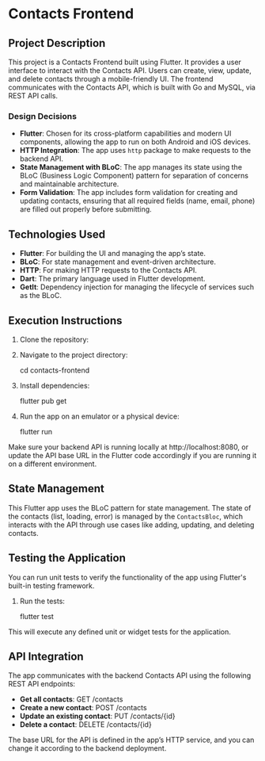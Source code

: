 
# Contacts Frontend

## Project Description

This project is a Contacts Frontend built using Flutter. It provides a user interface to interact with the Contacts API. Users can create, view, update, and delete contacts through a mobile-friendly UI. The frontend communicates with the Contacts API, which is built with Go and MySQL, via REST API calls.

### Design Decisions

- **Flutter**: Chosen for its cross-platform capabilities and modern UI components, allowing the app to run on both Android and iOS devices.
- **HTTP Integration**: The app uses `http` package to make requests to the backend API.
- **State Management with BLoC**: The app manages its state using the BLoC (Business Logic Component) pattern for separation of concerns and maintainable architecture.
- **Form Validation**: The app includes form validation for creating and updating contacts, ensuring that all required fields (name, email, phone) are filled out properly before submitting.

## Technologies Used

- **Flutter**: For building the UI and managing the app’s state.
- **BLoC**: For state management and event-driven architecture.
- **HTTP**: For making HTTP requests to the Contacts API.
- **Dart**: The primary language used in Flutter development.
- **GetIt**: Dependency injection for managing the lifecycle of services such as the BLoC.

## Execution Instructions

1. Clone the repository:

2. Navigate to the project directory:

   cd contacts-frontend

3. Install dependencies:

   flutter pub get

4. Run the app on an emulator or a physical device:

   flutter run

Make sure your backend API is running locally at http://localhost:8080, or update the API base URL in the Flutter code accordingly if you are running it on a different environment.

## State Management

This Flutter app uses the BLoC pattern for state management. The state of the contacts (list, loading, error) is managed by the `ContactsBloc`, which interacts with the API through use cases like adding, updating, and deleting contacts.

## Testing the Application

You can run unit tests to verify the functionality of the app using Flutter's built-in testing framework.

1. Run the tests:

   flutter test

This will execute any defined unit or widget tests for the application.

## API Integration

The app communicates with the backend Contacts API using the following REST API endpoints:

- **Get all contacts**: GET /contacts
- **Create a new contact**: POST /contacts
- **Update an existing contact**: PUT /contacts/{id}
- **Delete a contact**: DELETE /contacts/{id}

The base URL for the API is defined in the app’s HTTP service, and you can change it according to the backend deployment.